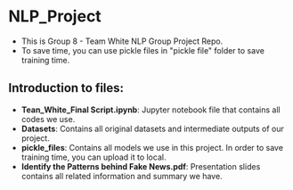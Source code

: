 # NLP_Project

- This is Group 8 - Team White NLP Group Project Repo.
- To save time, you can use pickle files in "pickle file" folder to save training time.

## Introduction to files:
- **Tean_White_Final Script.ipynb**: Jupyter notebook file that contains all codes we use.
- **Datasets**: Contains all original datasets and intermediate outputs of our project.
- **pickle_files**: Contains all models we use in this project. In order to save training time, you can upload it to local.
- **Identify the Patterns behind Fake News.pdf**: Presentation slides contains all related information and summary we have.
